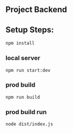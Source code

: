 ## Project Backend
## Setup Steps:
`npm install`
### local server
`npm run start:dev`
### prod build
`npm run build`
### prod build run
`node dist/index.js`
